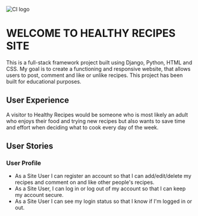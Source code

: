 ![CI logo](https://codeinstitute.s3.amazonaws.com/fullstack/ci_logo_small.png)

# WELCOME TO HEALTHY RECIPES SITE
This is a full-stack framework project built using Django, Python, HTML and CSS. My goal is to create a functioning and responsive website, that allows users to post, comment and like or unlike recipes. This project has been built for educational purposes.

## User Experience

A visitor to Healthy Recipes would be someone who is most likely an adult who enjoys their food and trying new recipes but also wants to save time and effort when deciding what to cook every day of the week.

## User Stories

### User Profile
- As a Site User I can register an account so that I can add/edit/delete my recipes and comment on and like other people's recipes.
- As a Site User, I can log in or log out of my account so that I can keep my account secure.
- As a Site User I can see my login status so that I know if I'm logged in or out.

